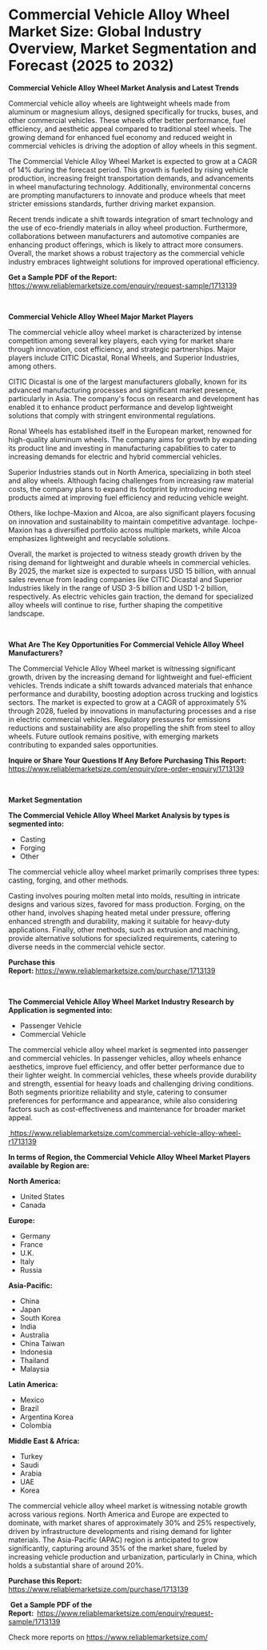<p><h1>Commercial Vehicle Alloy Wheel Market Size: Global Industry Overview, Market Segmentation and Forecast (2025 to 2032)</h1></p><p><strong>Commercial Vehicle Alloy Wheel Market Analysis and Latest Trends</strong></p>
<p><p>Commercial vehicle alloy wheels are lightweight wheels made from aluminum or magnesium alloys, designed specifically for trucks, buses, and other commercial vehicles. These wheels offer better performance, fuel efficiency, and aesthetic appeal compared to traditional steel wheels. The growing demand for enhanced fuel economy and reduced weight in commercial vehicles is driving the adoption of alloy wheels in this segment.</p><p>The Commercial Vehicle Alloy Wheel Market is expected to grow at a CAGR of 14% during the forecast period. This growth is fueled by rising vehicle production, increasing freight transportation demands, and advancements in wheel manufacturing technology. Additionally, environmental concerns are prompting manufacturers to innovate and produce wheels that meet stricter emissions standards, further driving market expansion. </p><p>Recent trends indicate a shift towards integration of smart technology and the use of eco-friendly materials in alloy wheel production. Furthermore, collaborations between manufacturers and automotive companies are enhancing product offerings, which is likely to attract more consumers. Overall, the market shows a robust trajectory as the commercial vehicle industry embraces lightweight solutions for improved operational efficiency.</p></p>
<p><strong>Get a Sample PDF of the Report:&nbsp;</strong> <a href="https://www.reliablemarketsize.com/enquiry/request-sample/1713139?utm_campaign=3460&utm_medium=2&utm_source=Github&utm_content=ia&utm_term=28032025&utm_id=commercial-vehicle-alloy-wheel">https://www.reliablemarketsize.com/enquiry/request-sample/1713139</a></p>
<p>&nbsp;</p>
<p><strong>Commercial Vehicle Alloy Wheel Major Market Players</strong></p>
<p><p>The commercial vehicle alloy wheel market is characterized by intense competition among several key players, each vying for market share through innovation, cost efficiency, and strategic partnerships. Major players include CITIC Dicastal, Ronal Wheels, and Superior Industries, among others. </p><p>CITIC Dicastal is one of the largest manufacturers globally, known for its advanced manufacturing processes and significant market presence, particularly in Asia. The company's focus on research and development has enabled it to enhance product performance and develop lightweight solutions that comply with stringent environmental regulations.</p><p>Ronal Wheels has established itself in the European market, renowned for high-quality aluminum wheels. The company aims for growth by expanding its product line and investing in manufacturing capabilities to cater to increasing demands for electric and hybrid commercial vehicles.</p><p>Superior Industries stands out in North America, specializing in both steel and alloy wheels. Although facing challenges from increasing raw material costs, the company plans to expand its footprint by introducing new products aimed at improving fuel efficiency and reducing vehicle weight.</p><p>Others, like Iochpe-Maxion and Alcoa, are also significant players focusing on innovation and sustainability to maintain competitive advantage. Iochpe-Maxion has a diversified portfolio across multiple markets, while Alcoa emphasizes lightweight and recyclable solutions.</p><p>Overall, the market is projected to witness steady growth driven by the rising demand for lightweight and durable wheels in commercial vehicles. By 2025, the market size is expected to surpass USD 15 billion, with annual sales revenue from leading companies like CITIC Dicastal and Superior Industries likely in the range of USD 3-5 billion and USD 1-2 billion, respectively. As electric vehicles gain traction, the demand for specialized alloy wheels will continue to rise, further shaping the competitive landscape.</p></p>
<p>&nbsp;</p>
<p><strong>What Are The Key Opportunities For Commercial Vehicle Alloy Wheel Manufacturers?</strong></p>
<p><p>The Commercial Vehicle Alloy Wheel market is witnessing significant growth, driven by the increasing demand for lightweight and fuel-efficient vehicles. Trends indicate a shift towards advanced materials that enhance performance and durability, boosting adoption across trucking and logistics sectors. The market is expected to grow at a CAGR of approximately 5% through 2028, fueled by innovations in manufacturing processes and a rise in electric commercial vehicles. Regulatory pressures for emissions reductions and sustainability are also propelling the shift from steel to alloy wheels. Future outlook remains positive, with emerging markets contributing to expanded sales opportunities.</p></p>
<p><strong>Inquire or Share Your Questions If Any Before Purchasing This Report:</strong> <a href="https://www.reliablemarketsize.com/enquiry/pre-order-enquiry/1713139?utm_campaign=3460&utm_medium=2&utm_source=Github&utm_content=ia&utm_term=28032025&utm_id=commercial-vehicle-alloy-wheel">https://www.reliablemarketsize.com/enquiry/pre-order-enquiry/1713139</a></p>
<p>&nbsp;</p>
<p><strong>Market Segmentation</strong></p>
<p><strong>The Commercial Vehicle Alloy Wheel Market Analysis by types is segmented into:</strong></p>
<p><ul><li>Casting</li><li>Forging</li><li>Other</li></ul></p>
<p><p>The commercial vehicle alloy wheel market primarily comprises three types: casting, forging, and other methods. </p><p>Casting involves pouring molten metal into molds, resulting in intricate designs and various sizes, favored for mass production. Forging, on the other hand, involves shaping heated metal under pressure, offering enhanced strength and durability, making it suitable for heavy-duty applications. Finally, other methods, such as extrusion and machining, provide alternative solutions for specialized requirements, catering to diverse needs in the commercial vehicle sector.</p></p>
<p><strong>Purchase this Report:&nbsp;</strong><a href="https://www.reliablemarketsize.com/purchase/1713139?utm_campaign=3460&utm_medium=2&utm_source=Github&utm_content=ia&utm_term=28032025&utm_id=commercial-vehicle-alloy-wheel">https://www.reliablemarketsize.com/purchase/1713139</a></p>
<p>&nbsp;</p>
<p><strong>The Commercial Vehicle Alloy Wheel Market Industry Research by Application is segmented into:</strong></p>
<p><ul><li>Passenger Vehicle</li><li>Commercial Vehicle</li></ul></p>
<p><p>The commercial vehicle alloy wheel market is segmented into passenger and commercial vehicles. In passenger vehicles, alloy wheels enhance aesthetics, improve fuel efficiency, and offer better performance due to their lighter weight. In commercial vehicles, these wheels provide durability and strength, essential for heavy loads and challenging driving conditions. Both segments prioritize reliability and style, catering to consumer preferences for performance and appearance, while also considering factors such as cost-effectiveness and maintenance for broader market appeal.</p></p>
<p><a href="https://www.reliablemarketsize.com/commercial-vehicle-alloy-wheel-r1713139?utm_campaign=3460&utm_medium=2&utm_source=Github&utm_content=ia&utm_term=28032025&utm_id=commercial-vehicle-alloy-wheel">&nbsp;https://www.reliablemarketsize.com/commercial-vehicle-alloy-wheel-r1713139</a></p>
<p><strong>In terms of Region, the Commercial Vehicle Alloy Wheel Market Players available by Region are:</strong></p>
<p>
    <p> <strong> North America: </strong>
        <ul>
            <li>United States</li>
            <li>Canada</li>
        </ul>
        </p> 
    <p> <strong> Europe: </strong>
        <ul>
            <li>Germany</li>
            <li>France</li>
            <li>U.K.</li>
            <li>Italy</li>
            <li>Russia</li>
        </ul>
        </p> 
    <p> <strong> Asia-Pacific: </strong>
        <ul>
            <li>China</li>
            <li>Japan</li>
            <li>South Korea</li>
            <li>India</li>
            <li>Australia</li>
            <li>China Taiwan</li>
            <li>Indonesia</li>
            <li>Thailand</li>
            <li>Malaysia</li>
        </ul>
        </p> 
    <p> <strong> Latin America: </strong>
        <ul>
            <li>Mexico</li>
            <li>Brazil</li>
            <li>Argentina Korea</li>
            <li>Colombia</li>
        </ul>
        </p> 
    <p> <strong> Middle East & Africa: </strong>
        <ul>
            <li>Turkey</li>
            <li>Saudi</li>
            <li>Arabia</li>
            <li>UAE</li>
            <li>Korea</li>
        </ul>
    </p>
    </p>
<p><p>The commercial vehicle alloy wheel market is witnessing notable growth across various regions. North America and Europe are expected to dominate, with market shares of approximately 30% and 25% respectively, driven by infrastructure developments and rising demand for lighter materials. The Asia-Pacific (APAC) region is anticipated to grow significantly, capturing around 35% of the market share, fueled by increasing vehicle production and urbanization, particularly in China, which holds a substantial share of around 20%.</p></p>
<p><strong>Purchase this Report: </strong><a href="https://www.reliablemarketsize.com/purchase/1713139?utm_campaign=3460&utm_medium=2&utm_source=Github&utm_content=ia&utm_term=28032025&utm_id=commercial-vehicle-alloy-wheel">https://www.reliablemarketsize.com/purchase/1713139</a></p>
<p>&nbsp;<strong>Get a Sample PDF of the Report:&nbsp;&nbsp;</strong><a href="https://www.reliablemarketsize.com/enquiry/request-sample/1713139?utm_campaign=3460&utm_medium=2&utm_source=Github&utm_content=ia&utm_term=28032025&utm_id=commercial-vehicle-alloy-wheel">https://www.reliablemarketsize.com/enquiry/request-sample/1713139</a></p>
<p><strong></strong></p>
<p>Check more reports on <a href="https://www.reliablemarketsize.com/?utm_campaign=3460&utm_medium=2&utm_source=Github&utm_content=ia&utm_term=28032025&utm_id=commercial-vehicle-alloy-wheel">https://www.reliablemarketsize.com/</a></p>